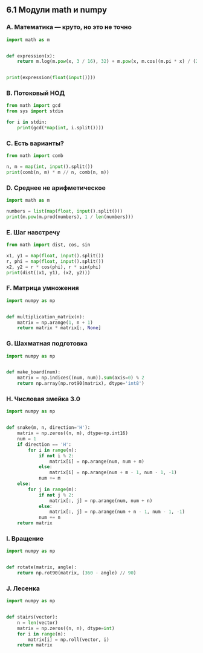 ## 6.1 Модули math и numpy

### A. Математика — круто, но это не точно
``` python
import math as m


def expression(x):
    return m.log(m.pow(x, 3 / 16), 32) + m.pow(x, m.cos((m.pi * x) / (2 * m.e))) - m.pow(m.sin(x / m.pi), 2)


print(expression(float(input())))
```

### B. Потоковый НОД
``` python
from math import gcd
from sys import stdin

for i in stdin:
    print(gcd(*map(int, i.split())))
```

### C. Есть варианты?
``` python
from math import comb

n, m = map(int, input().split())
print(comb(n, m) * m // n, comb(n, m))
```

### D. Среднее не арифметическое
``` python
import math as m

numbers = list(map(float, input().split()))
print(m.pow(m.prod(numbers), 1 / len(numbers)))
```

### E. Шаг навстречу
``` python
from math import dist, cos, sin

x1, y1 = map(float, input().split())
r, phi = map(float, input().split())
x2, y2 = r * cos(phi), r * sin(phi)
print(dist((x1, y1), (x2, y2)))
```

### F. Матрица умножения
``` python
import numpy as np


def multiplication_matrix(n):
    matrix = np.arange(1, n + 1)
    return matrix * matrix[:, None]
```

### G. Шахматная подготовка
``` python
import numpy as np


def make_board(num):
    matrix = np.indices((num, num)).sum(axis=0) % 2
    return np.array(np.rot90(matrix), dtype='int8')
```

### H. Числовая змейка 3.0
``` python
import numpy as np


def snake(m, n, direction='H'):
    matrix = np.zeros((n, m), dtype=np.int16)
    num = 1
    if direction == 'H':
        for i in range(n):
            if not i % 2:
                matrix[i] = np.arange(num, num + m)
            else:
                matrix[i] = np.arange(num + m - 1, num - 1, -1)
            num += m
    else:
        for j in range(m):
            if not j % 2:
                matrix[:, j] = np.arange(num, num + n)
            else:
                matrix[:, j] = np.arange(num + n - 1, num - 1, -1)
            num += n
    return matrix
```

### I. Вращение
``` python
import numpy as np


def rotate(matrix, angle):
    return np.rot90(matrix, (360 - angle) // 90)
```

### J. Лесенка
``` python
import numpy as np


def stairs(vector):
    n = len(vector)
    matrix = np.zeros((n, n), dtype=int)
    for i in range(n):
        matrix[i] = np.roll(vector, i)
    return matrix
```
